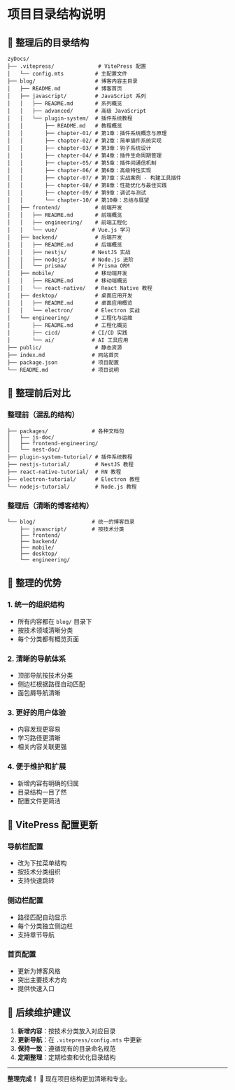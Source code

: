 # 项目目录结构说明

## 📁 整理后的目录结构

```
zyDocs/
├── .vitepress/              # VitePress 配置
│   └── config.mts          # 主配置文件
├── blog/                   # 博客内容主目录
│   ├── README.md           # 博客首页
│   ├── javascript/         # JavaScript 系列
│   │   ├── README.md       # 系列概览
│   │   ├── advanced/       # 高级 JavaScript
│   │   └── plugin-system/  # 插件系统教程
│   │       ├── README.md   # 教程概览
│   │       ├── chapter-01/ # 第1章：插件系统概念与原理
│   │       ├── chapter-02/ # 第2章：简单插件系统实现
│   │       ├── chapter-03/ # 第3章：钩子系统设计
│   │       ├── chapter-04/ # 第4章：插件生命周期管理
│   │       ├── chapter-05/ # 第5章：插件间通信机制
│   │       ├── chapter-06/ # 第6章：高级特性实现
│   │       ├── chapter-07/ # 第7章：实战案例 - 构建工具插件
│   │       ├── chapter-08/ # 第8章：性能优化与最佳实践
│   │       ├── chapter-09/ # 第9章：调试与测试
│   │       └── chapter-10/ # 第10章：总结与展望
│   ├── frontend/           # 前端开发
│   │   ├── README.md       # 前端概览
│   │   ├── engineering/    # 前端工程化
│   │   └── vue/           # Vue.js 学习
│   ├── backend/            # 后端开发
│   │   ├── README.md       # 后端概览
│   │   ├── nestjs/        # NestJS 实战
│   │   ├── nodejs/        # Node.js 进阶
│   │   └── prisma/        # Prisma ORM
│   ├── mobile/             # 移动端开发
│   │   ├── README.md       # 移动端概览
│   │   └── react-native/   # React Native 教程
│   ├── desktop/            # 桌面应用开发
│   │   ├── README.md       # 桌面应用概览
│   │   └── electron/       # Electron 实战
│   └── engineering/        # 工程化与运维
│       ├── README.md       # 工程化概览
│       ├── cicd/          # CI/CD 实践
│       └── ai/            # AI 工具应用
├── public/                 # 静态资源
├── index.md               # 网站首页
├── package.json           # 项目配置
└── README.md              # 项目说明
```

## 🔄 整理前后对比

### 整理前（混乱的结构）
```
├── packages/              # 各种文档包
│   ├── js-doc/
│   ├── frontend-engineering/
│   └── nest-doc/
├── plugin-system-tutorial/ # 插件系统教程
├── nestjs-tutorial/        # NestJS 教程
├── react-native-tutorial/  # RN 教程
├── electron-tutorial/      # Electron 教程
└── nodejs-tutorial/        # Node.js 教程
```

### 整理后（清晰的博客结构）
```
└── blog/                  # 统一的博客目录
    ├── javascript/        # 按技术分类
    ├── frontend/
    ├── backend/
    ├── mobile/
    ├── desktop/
    └── engineering/
```

## 🎯 整理的优势

### 1. 统一的组织结构
- 所有内容都在 `blog/` 目录下
- 按技术领域清晰分类
- 每个分类都有概览页面

### 2. 清晰的导航体系
- 顶部导航按技术分类
- 侧边栏根据路径自动匹配
- 面包屑导航清晰

### 3. 更好的用户体验
- 内容发现更容易
- 学习路径更清晰
- 相关内容关联更强

### 4. 便于维护和扩展
- 新增内容有明确的归属
- 目录结构一目了然
- 配置文件更简洁

## 🚀 VitePress 配置更新

### 导航栏配置
- 改为下拉菜单结构
- 按技术分类组织
- 支持快速跳转

### 侧边栏配置
- 路径匹配自动显示
- 每个分类独立侧边栏
- 支持章节导航

### 首页配置
- 更新为博客风格
- 突出主要技术方向
- 提供快速入口

## 📝 后续维护建议

1. **新增内容**：按技术分类放入对应目录
2. **更新导航**：在 `.vitepress/config.mts` 中更新
3. **保持一致**：遵循现有的目录命名规范
4. **定期整理**：定期检查和优化目录结构

---

**整理完成！** 🎉 现在项目结构更加清晰和专业。
